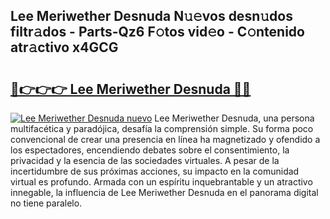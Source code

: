## Lee Meriwether Desnuda N𝚞𝚎vos desn𝚞dos filtr𝚊dos - Parts-Qz6 F𝚘tos vid𝚎o - C𝚘ntenido atr𝚊ctivo x4GCG

# <h2><a href="http://mb0keqr.tromn.icu/?c=Lee+Meriwether+Desnuda">🔗👉👉👉 Lee Meriwether Desnuda 🔗🔗</a></h2>

[![Lee Meriwether Desnuda nuevo](https://i.imgur.com/pEAQMta.gif)](http://mb0keqr.tromn.icu/?c=Lee+Meriwether+Desnuda)
Lee Meriwether Desnuda, una persona multifacética y paradójica, desafía la comprensión simple. Su forma poco convencional de crear una presencia en línea ha magnetizado y ofendido a los espectadores, encendiendo debates sobre el consentimiento, la privacidad y la esencia de las sociedades virtuales. A pesar de la incertidumbre de sus próximas acciones, su impacto en la comunidad virtual es profundo. Armada con un espíritu inquebrantable y un atractivo innegable, la influencia de Lee Meriwether Desnuda en el panorama digital no tiene paralelo.
